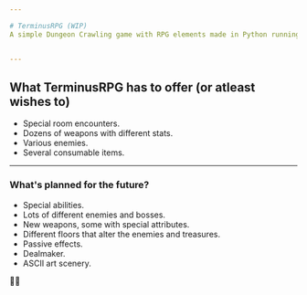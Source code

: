 ```yaml
---

# TerminusRPG (WIP)
A simple Dungeon Crawling game with RPG elements made in Python running in your terminal.


---
```


## What TerminusRPG has to offer (or atleast wishes to)
  - Special room encounters.
  - Dozens of weapons with different stats.
  - Various enemies.
  - Several consumable items.

---

### What's planned for the future?
  - Special abilities.
  - Lots of different enemies and bosses.
  - New weapons, some with special attributes.
  - Different floors that alter the enemies and treasures.
  - Passive effects.
  - Dealmaker.
  - ASCII art scenery.
  
 
 
 
 
 

🔨🐢